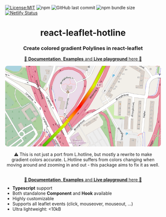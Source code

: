 [![License:MIT](https://img.shields.io/badge/License-MIT-yellow.svg?style=for-the-badge)](https://opensource.org/licenses/MIT)
![npm](https://img.shields.io/npm/v/react-leaflet-hotline?style=for-the-badge)
![GitHub last commit](https://img.shields.io/github/last-commit/peacefulotter/react-leaflet-hotline?style=for-the-badge)
![npm bundle size](https://img.shields.io/bundlephobia/min/react-leaflet-hotline@latest?style=for-the-badge)
[![Netlify Status](https://api.netlify.com/api/v1/badges/48c9fde3-3471-4408-9f78-0528bc484cc1/deploy-status?style=for-the-badge)](https://app.netlify.com/sites/react-leaflet-hotline/deploys?style=for-the-badge)

<div align="center">
    <h1>react-leaflet-hotline</h2>
    <h3>Create colored gradient Polylines in react-leaflet</h3>
    <a href="https://react-leaflet-hotline.netlify.app" target="_blank">
      📝 <b>Documentation</b>, <b>Examples</b> and <b>Live playground</b> here 🎨
    </a>
    <br />
    <p align="center">
        <img style='border-radius: 8px' src="./overview.png" alt="" width="850px" />
    </p>
    <p>⚠️ This is not just a port from L.hotline, but mostly a rewrite to make gradient colors accurate. L.Hotline suffers from colors changing when moving around and zooming in and out - this package aims to fix it as well.</p>
</div>
<br />
<div align="center">
    <a href="https://react-leaflet-hotline.netlify.app" target="_blank">
      📝 <b>Documentation</b>, <b>Examples</b> and <b>Live playground</b> here 🎨
    </a>
</div>
<div>
  <ul style='margin-top: 10px'>
    <li><b>Typescript</b> support</li>
    <li>Both standalone <b>Component</b> and <b>Hook</b> available</li>
    <li>Highly customizable</li>
    <li>Supports all leaflet events (click, mouseover, mouseout, ...)</li>
    <li>Ultra lightweight: &#60;10kB</li>
  </ul>
</div>

<div>
  
</div>
